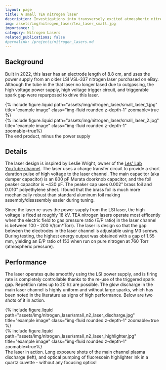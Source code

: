 ```yaml
---
layout: page
title: A small TEA nitrogen laser
description: Investigations into transversely excited atmospheric nitrogen lasers - starting small
img: assets/img/nitrogen_laser/tea_laser_small.jpg
importance: 1
category: Nitrogen Lasers
related_publications: false
#permalink: /projects/nitrogen_lasers.md
---
```

## **Background**
Built in 2022, this laser has an electrode length of 8.8 cm, and uses the power supply from an older LSI VSL-337 nitrogen laser purchased on eBay. Although the tube in the that laser no longer lased due to outgassing, the high voltage power supply, high voltage trigger circuit, and triggerable spark gap were repurposed to drive this laser. 

<div class="row justify-content-sm-center">
    <div class="col-sm-6 mt-3 mt-md-0">
        {% include figure.liquid path="assets/img/nitrogen_laser/small_laser_1.jpg" title="example image" class="img-fluid rounded z-depth-1" zoomable=true %}
    </div>
    <div class="col-sm-6 mt-3 mt-md-0">
        {% include figure.liquid path="assets/img/nitrogen_laser/small_laser_2.jpg" title="example image" class="img-fluid rounded z-depth-1" zoomable=true%}
    </div>
</div>
<div class="caption">
    The end product, minus the power supply
</div>

## **Details**
The laser design is inspired by Leslie Wright, owner of the [Les' Lab YouTube channel](https://www.youtube.com/@LesLaboratory). The laser uses a charge transfer circuit to provide a short duration pulse of high voltage to the laser channel. The main capacitor (aka dumper capacitor) is an 800 pF Murata doorknob capacitor, and the foil peaker capacitor is ~430 pF. The peaker cap uses 0.002" brass foil and 0.010" polyethylene sheet. I found that the brass foil is much more mechanically robust than standard aluminum foil making assembly/disassembly easier during tuning.

Since the laser re-uses the power supply from the LSI laser, the high voltage is fixed at roughly 18 kV. TEA nitrogen lasers operate most efficently when the electric field to gas pressure ratio (E/P ratio) in the laser channel is between 100 - 200 V/(cm*Torr). The laser is design so that the gap between the electrodes in the laser channel is adjustable using M3 screws. During testing, the highest energy output was obtained with a gap of 1.55 mm, yielding an E/P ratio of 153 when run on pure nitrogen at 760 Torr (atmospheric pressure).

## **Performance**
The laser operates quite smoothly using the LSI power supply, and is firing rate is completely controllable thanks to the re-use of the triggered spark gap. Repetition rates up to 20 hz are possible. The glow discharge in the main laser channel is highly uniform and without large sparks, which has been noted in the literature as signs of high performance. Below are two shots of it in action.

<div class="row justify-content-sm-center">
    <div class="col-sm-6 mt-3 mt-md-0">
        {% include figure.liquid path="assets/img/nitrogen_laser/small_n2_laser_discharge.jpg" title="example image" class="img-fluid rounded z-depth-1" zoomable=true %}
    </div>
    <div class="col-sm-6 mt-3 mt-md-0">
        {% include figure.liquid path="assets/img/nitrogen_laser/small_n2_laser_highlighter.jpg" title="example image" class="img-fluid rounded z-depth-1" zoomable=true%}
    </div>
</div>
<div class="caption">
    The laser in action. Long exposure shots of the main channel plasma discharge (left), and optical pumping of fluorescein highlighter ink in a quartz cuvette - without any focusing optics!
</div>